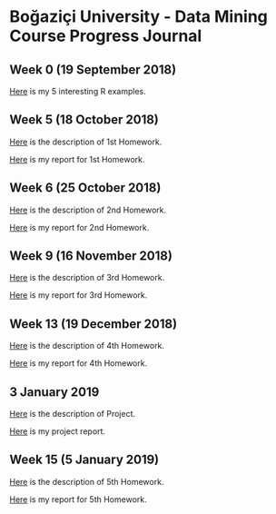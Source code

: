 # Boğaziçi University - Data Mining Course Progress Journal

## Week 0 (19 September 2018)

[Here](files/Example_Homework0.html) is my 5 interesting R examples. 

## Week 5 (18 October 2018)

[Here](files/HW1.pdf) is the description of 1st Homework.

[Here](files/Homework1.html) is my report for 1st Homework. 

## Week 6 (25 October 2018)

[Here](files/HW2.pdf) is the description of 2nd Homework.

[Here](files/Homework2.html) is my report for 2nd Homework.

## Week 9 (16 November 2018)

[Here](files/HW3.pdf) is the description of 3rd Homework.

[Here](files/Homework3RMarkdown.html) is my report for 3rd Homework.

## Week 13 (19 December 2018)

[Here](files/HW4.pdf) is the description of 4th Homework.

[Here](files/Homework4.html) is my report for 4th Homework.

## 3 January 2019

[Here](files/Project.pdf) is the description of Project.

[Here](files/IE_582_-_Project__Group_8_.html) is my project report.

## Week 15 (5 January 2019)

[Here](files/HW5.pdf) is the description of 5th Homework.

[Here](files/Homework5Rmarkdown.html) is my report for 5th Homework.

